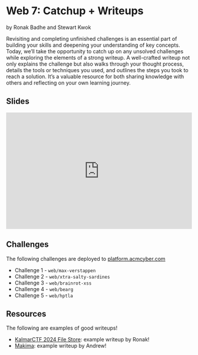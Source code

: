 # Web 7: Catchup + Writeups
by Ronak Badhe and Stewart Kwok

Revisiting and completing unfinished challenges is an essential part of building your skills and deepening your understanding of key concepts. Today, we’ll take the opportunity to catch up on any unsolved challenges while exploring the elements of a strong writeup. A well-crafted writeup not only explains the challenge but also walks through your thought process, details the tools or techniques you used, and outlines the steps you took to reach a solution. It’s a valuable resource for both sharing knowledge with others and reflecting on your own learning journey.

## Slides
<iframe src="https://docs.google.com/presentation/d/e/2PACX-1vTBvdXkUPP63z4xVCEV_BhoVJqbnahf7kENHtOEltVTlicA6qL74_ZW4j59bmjSTc_k1kVX8QAPhB1b/embed?start=false&loop=false&delayms=3000" frameborder="0" width="100%" style="aspect-ratio: 16 / 10;" allowfullscreen="true" mozallowfullscreen="true" webkitallowfullscreen="true"></iframe>

## Challenges
The following challenges are deployed to [platform.acmcyber.com](https://platform.acmcyber.com)
- Challenge 1 - `web/max-verstappen`
- Challenge 2 - `web/xtra-salty-sardines`
- Challenge 3 - `web/brainrot-xss`
- Challenge 4 - `web/bearg`
- Challenge 5 - `web/hptla`

## Resources
The following are examples of good writeups!
- [KalmarCTF 2024 File Store](https://hackmd.io/@r2dev2/BJAQSq7Ca): example writeup by Ronak!
- [Makima](https://bulr.boo/writeups/2023/pb/makima): example writeup by Andrew!
